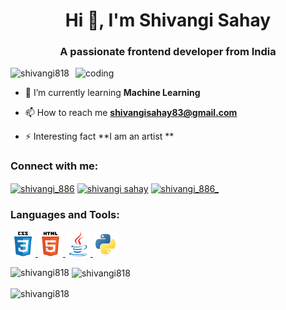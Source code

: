 <h1 align="center">Hi 👋, I'm Shivangi Sahay</h1>
<h3 align="center">A passionate frontend developer from India</h3>

<img align="right" alt="coding" width="400" src="https://camo.githubusercontent.com/b70081ec9c6d16a35bf18610619030bfc810cda3118051cf75ace93700e233c1/68747470733a2f2f63646e2e6472696262626c652e636f6d2f75736572732f313336343032392f73637265656e73686f74732f31363039333236382f6d656469612f36386538326137666234393034363134613930363664366235343063313462322e676966">

<p align="left"> <img src="https://komarev.com/ghpvc/?username=shivangi818&label=Profile%20views&color=0e75b6&style=flat" alt="shivangi818" /> </p>

- 🌱 I’m currently learning **Machine Learning**

- 📫 How to reach me **shivangisahay83@gmail.com**

- ⚡ Interesting fact **I am an artist **

<h3 align="left">Connect with me:</h3>
<p align="left">
<a href="https://twitter.com/shivangi_886" target="blank"><img align="center" src="https://raw.githubusercontent.com/rahuldkjain/github-profile-readme-generator/master/src/images/icons/Social/twitter.svg" alt="shivangi_886" height="30" width="40" /></a>
<a href="https://linkedin.com/in/shivangi sahay" target="blank"><img align="center" src="https://raw.githubusercontent.com/rahuldkjain/github-profile-readme-generator/master/src/images/icons/Social/linked-in-alt.svg" alt="shivangi sahay" height="30" width="40" /></a>
<a href="https://instagram.com/shivangi_886_" target="blank"><img align="center" src="https://raw.githubusercontent.com/rahuldkjain/github-profile-readme-generator/master/src/images/icons/Social/instagram.svg" alt="shivangi_886_" height="30" width="40" /></a>
</p>

<h3 align="left">Languages and Tools:</h3>
<p align="left"> <a href="https://www.w3schools.com/css/" target="_blank" rel="noreferrer"> <img src="https://raw.githubusercontent.com/devicons/devicon/master/icons/css3/css3-original-wordmark.svg" alt="css3" width="40" height="40"/> </a> <a href="https://www.w3.org/html/" target="_blank" rel="noreferrer"> <img src="https://raw.githubusercontent.com/devicons/devicon/master/icons/html5/html5-original-wordmark.svg" alt="html5" width="40" height="40"/> </a> <a href="https://www.java.com" target="_blank" rel="noreferrer"> <img src="https://raw.githubusercontent.com/devicons/devicon/master/icons/java/java-original.svg" alt="java" width="40" height="40"/> </a> <a href="https://www.python.org" target="_blank" rel="noreferrer"> <img src="https://raw.githubusercontent.com/devicons/devicon/master/icons/python/python-original.svg" alt="python" width="40" height="40"/> </a> </p>

<p><img align="left" src="https://github-readme-stats.vercel.app/api/top-langs?username=shivangi818&show_icons=true&locale=en&layout=compact" alt="shivangi818" /></p>

<p>&nbsp;<img align="center" src="https://github-readme-stats.vercel.app/api?username=shivangi818&show_icons=true&locale=en" alt="shivangi818" /></p>

<p><img align="center" src="https://github-readme-streak-stats.herokuapp.com/?user=shivangi818&" alt="shivangi818" /></p>

